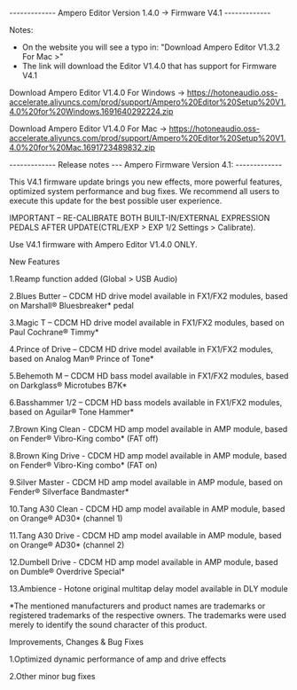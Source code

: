 ------------- Ampero Editor Version 1.4.0 -> Firmware V4.1 -------------

Notes:

- On the website you will see a typo in: "Download Ampero Editor V1.3.2 For Mac >"
- The link will download the Editor V1.4.0 that has support for Firmware V4.1

Download Ampero Editor V1.4.0 For Windows ->
https://hotoneaudio.oss-accelerate.aliyuncs.com/prod/support/Ampero%20Editor%20Setup%20V1.4.0%20for%20Windows.1691640292224.zip

Download Ampero Editor V1.4.0 For Mac ->
https://hotoneaudio.oss-accelerate.aliyuncs.com/prod/support/Ampero%20Editor%20Setup%20V1.4.0%20for%20Mac.1691723489832.zip


------------- Release notes --- Ampero Firmware Version 4.1: -------------

This V4.1 firmware update brings you new effects, more powerful features, optimized system performance and bug fixes. We recommend all users to execute this update for the best possible user experience.

 

IMPORTANT – RE-CALIBRATE BOTH BUILT-IN/EXTERNAL EXPRESSION PEDALS AFTER UPDATE(CTRL/EXP > EXP 1/2 Settings  > Calibrate).

Use V4.1 firmware with Ampero Editor V1.4.0 ONLY.

 

New Features

1.Reamp function added (Global > USB Audio)

2.Blues Butter – CDCM HD drive model available in FX1/FX2 modules, based on Marshall® Bluesbreaker* pedal

3.Magic T – CDCM HD drive model available in FX1/FX2 modules, based on Paul Cochrane® Timmy*

4.Prince of Drive – CDCM HD drive model available in FX1/FX2 modules, based on Analog Man® Prince of Tone*

5.Behemoth M – CDCM HD bass model available in FX1/FX2 modules, based on Darkglass® Microtubes B7K*

6.Basshammer 1/2 – CDCM HD bass models available in FX1/FX2 modules, based on Aguilar® Tone Hammer*

7.Brown King Clean - CDCM HD amp model available in AMP module, based on Fender® Vibro-King combo* (FAT off)

8.Brown King Drive - CDCM HD amp model available in AMP module, based on Fender® Vibro-King combo* (FAT on)

9.Silver Master - CDCM HD amp model available in AMP module, based on Fender® Silverface Bandmaster*

10.Tang A30 Clean - CDCM HD amp model available in AMP module, based on Orange® AD30* (channel 1)

11.Tang A30 Drive - CDCM HD amp model available in AMP module, based on Orange® AD30* (channel 2)

12.Dumbell Drive - CDCM HD amp model available in AMP module, based on Dumble® Overdrive Special*

13.Ambience - Hotone original multitap delay model available in DLY module

 

*The mentioned manufacturers and product names are trademarks or registered trademarks of the respective owners. The trademarks were used merely to identify the sound character of this product.

 

Improvements, Changes & Bug Fixes

1.Optimized dynamic performance of amp and drive effects

2.Other minor bug fixes
